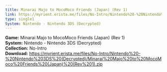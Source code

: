 ```yaml
---
title: Minarai Majo to MocoMoco Friends (Japan) (Rev 1)
link: https://myrient.erista.me/files/No-Intro/Nintendo%20-%20Nintendo%203DS%20(Decrypted)/Minarai%20Majo%20to%20MocoMoco%20Friends%20(Japan)%20(Rev%201).zip
type: single1
System: Nintendo - Nintendo 3DS (Decrypted)
---
```

<b>Game:</b> Minarai Majo to MocoMoco Friends (Japan) (Rev 1)<br>
<b>System:</b> Nintendo - Nintendo 3DS (Decrypted)<br>
<b>Collection:</b> No-Intro<br>
<b>Download:</b> https://myrient.erista.me/files/No-Intro/Nintendo%20-%20Nintendo%203DS%20(Decrypted)/Minarai%20Majo%20to%20MocoMoco%20Friends%20(Japan)%20(Rev%201).zip